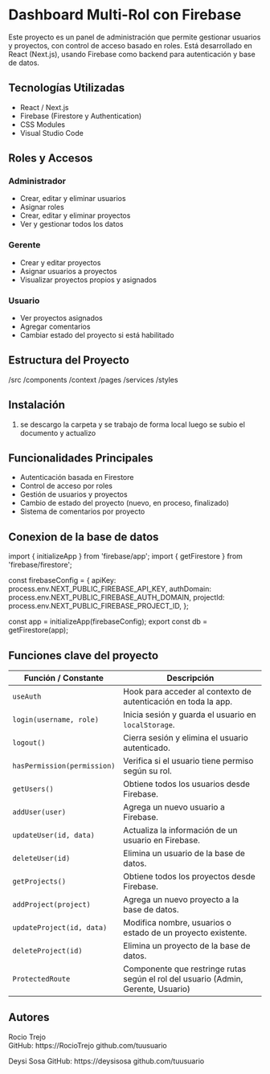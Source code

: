 # Dashboard Multi-Rol con Firebase

Este proyecto es un panel de administración que permite gestionar usuarios y proyectos, con control de acceso basado en roles. Está desarrollado en React (Next.js), usando Firebase como backend para autenticación y base de datos.

## Tecnologías Utilizadas

- React / Next.js
- Firebase (Firestore y Authentication)
- CSS Modules
- Visual Studio Code

## Roles y Accesos

### Administrador
- Crear, editar y eliminar usuarios
- Asignar roles
- Crear, editar y eliminar proyectos
- Ver y gestionar todos los datos

### Gerente
- Crear y editar proyectos
- Asignar usuarios a proyectos
- Visualizar proyectos propios y asignados

### Usuario
- Ver proyectos asignados
- Agregar comentarios
- Cambiar estado del proyecto si está habilitado

## Estructura del Proyecto
/src
  /components
  /context
  /pages
  /services
  /styles


## Instalación

1. se descargo la carpeta y se trabajo de forma local luego se subio el documento y actualizo

## Funcionalidades Principales

- Autenticación basada en Firestore
- Control de acceso por roles
- Gestión de usuarios y proyectos
- Cambio de estado del proyecto (nuevo, en proceso, finalizado)
- Sistema de comentarios por proyecto



## Conexion de la base de datos
import { initializeApp } from 'firebase/app';
import { getFirestore } from 'firebase/firestore';

const firebaseConfig = {
  apiKey: process.env.NEXT_PUBLIC_FIREBASE_API_KEY,
  authDomain: process.env.NEXT_PUBLIC_FIREBASE_AUTH_DOMAIN,
  projectId: process.env.NEXT_PUBLIC_FIREBASE_PROJECT_ID,
};

const app = initializeApp(firebaseConfig);
export const db = getFirestore(app);



## Funciones clave del proyecto

| Función / Constante        | Descripción                                                                 |
|----------------------------|-----------------------------------------------------------------------------|
| `useAuth`                  | Hook para acceder al contexto de autenticación en toda la app.              |
| `login(username, role)`    | Inicia sesión y guarda el usuario en `localStorage`.                       |
| `logout()`                 | Cierra sesión y elimina el usuario autenticado.                             |
| `hasPermission(permission)`| Verifica si el usuario tiene permiso según su rol.                         |
| `getUsers()`               | Obtiene todos los usuarios desde Firebase.                                  |
| `addUser(user)`            | Agrega un nuevo usuario a Firebase.                                         |
| `updateUser(id, data)`     | Actualiza la información de un usuario en Firebase.                         |
| `deleteUser(id)`           | Elimina un usuario de la base de datos.                                     |
| `getProjects()`            | Obtiene todos los proyectos desde Firebase.                                 |
| `addProject(project)`      | Agrega un nuevo proyecto a la base de datos.                                |
| `updateProject(id, data)`  | Modifica nombre, usuarios o estado de un proyecto existente.                |
| `deleteProject(id)`        | Elimina un proyecto de la base de datos.                                    |
| `ProtectedRoute`           | Componente que restringe rutas según el rol del usuario (Admin, Gerente, Usuario)

## Autores

Rocio Trejo  
GitHub: https://RocioTrejo github.com/tuusuario

Deysi Sosa
GitHub: https://deysisosa github.com/tuusuario

